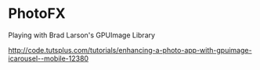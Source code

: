 PhotoFX
=======

Playing with Brad Larson's GPUImage Library

http://code.tutsplus.com/tutorials/enhancing-a-photo-app-with-gpuimage-icarousel--mobile-12380
